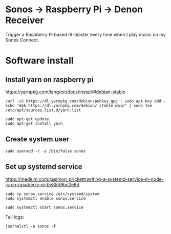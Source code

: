 # Sonos -> Raspberry Pi -> Denon Receiver

Trigger a Raspberry Pi based IR-blaster every time when I play music on my Sonos Connect.


# Software install

## Install yarn on raspberry pi
https://yarnpkg.com/lang/en/docs/install/#debian-stable

```
curl -sS https://dl.yarnpkg.com/debian/pubkey.gpg | sudo apt-key add -
echo "deb https://dl.yarnpkg.com/debian/ stable main" | sudo tee /etc/apt/sources.list.d/yarn.list

sudo apt-get update
sudo apt-get install yarn
```

## Create system user
`sudo useradd -r -s /bin/false sonos`


## Set up systemd service
https://medium.com/@simon_prickett/writing-a-systemd-service-in-node-js-on-raspberry-pi-be88d9bc2e8d

```
sudo cp sonos.service /etc/systemd/system
sudo systemctl enable sonos.service

sudo systemctl start sonos.service
```

Tail logs:
```
journalctl -u sonos -f
```
